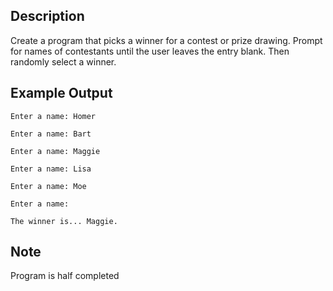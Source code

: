 ## Description

Create a program that picks a winner for a contest or prize
drawing. Prompt for names of contestants until the user
leaves the entry blank. Then randomly select a winner.

## Example Output

`Enter a name: Homer`

`Enter a name: Bart`

`Enter a name: Maggie`

`Enter a name: Lisa`

`Enter a name: Moe`

`Enter a name:`

`The winner is... Maggie.`

## Note

Program is half completed